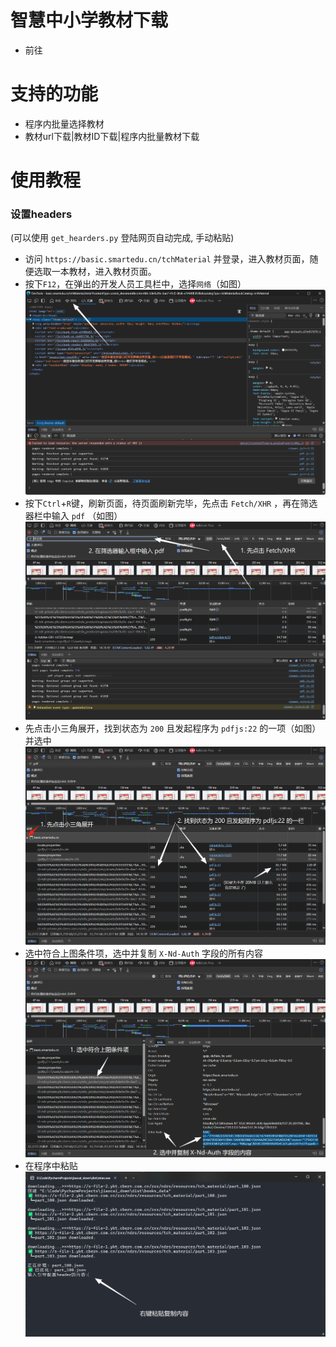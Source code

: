 # 智慧中小学教材下载

* 前往

# 支持的功能

* 程序内批量选择教材
* 教材url下载|教材ID下载|程序内批量教材下载

# 使用教程

### 设置headers

(可以使用 `get_hearders.py` 登陆网页自动完成, 手动粘贴)

* 访问 `https://basic.smartedu.cn/tchMaterial` 并登录，进入教材页面，随便选取一本教材，进入教材页面。
* 按下`F12`，在弹出的开发人员工具栏中，选择`网络`（如图）
  ![](/pictures/a.png)
* 按下`Ctrl`+`R`键，刷新页面，待页面刷新完毕，先点击 `Fetch/XHR` ，再在筛选器栏中输入 `pdf` （如图）
  ![](/pictures/b.png)
* 先点击小三角展开，找到状态为 `200` 且发起程序为 `pdfjs:22` 的一项（如图）并选中
  ![](/pictures/c.png)
* 选中符合上图条件项，选中并复制 `X-Nd-Auth` 字段的所有内容
![](/pictures/d.png)
* 在程序中粘贴
![](/pictures/e.png)
